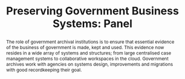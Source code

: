 ---
abstract: "The role of government archival institutions is to ensure that essential
  evidence of the business of government is made, kept and used. This evidence now
  resides in a wide array of systems and structures; from large centralised case management
  systems to collaborative workspaces in the cloud. Government archives work with
  agencies on systems design, improvements and migrations with good recordkeeping
  their goal. \n "
creators:
- Findlay, Cassie
- Fitzgerald, Neal
- Waugh, Andrew
- Lehane, Richard
date: null
document_url: https://services.phaidra.univie.ac.at/api/object/o:378132/download
grand_parent: iPRES
institutions: []
keywords:
- government archives
- recordkeeping
landing_page_url: https://phaidra.univie.ac.at/o:378132
language: eng
layout: publication
license: CC BY-NC-SA 3.0 AT
notes_url: null
parent: iPRES 2014
publication_type: paper
size: 148815
slides_url: null
source_name: iPRES
stream_url: null
title: 'Preserving Government Business Systems: Panel '
year: 2014
---
